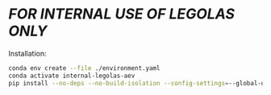 # *FOR INTERNAL USE OF LEGOLAS ONLY*

Installation:

```bash
conda env create --file ./environment.yaml
conda activate internal-legolas-aev
pip install --no-deps --no-build-isolation --config-settings=--global-option=ext -v -e .
```
